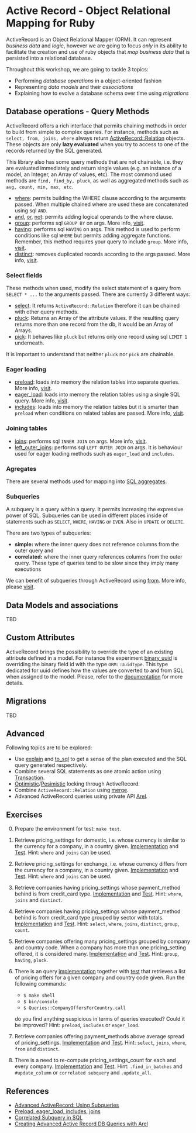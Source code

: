 # Active Record - Object Relational Mapping for Ruby

ActiveRecord is an Object Relational Mapper (ORM). It can represent *business data* and *logic*, however we are going to focus *only* in its ability to facilitate the creation and use of ruby objects that *map business data* that is persisted into a relational database.

Throughout this workshop, we are going to tackle 3 topics:

* Performing *database operations* in a object-oriented fashion
* Representing *data models* and their *associations*
* Explaining how to evolve a database schema over time using *migrations*

## Database operations - Query Methods

ActiveRecord offers a rich interface that permits chaining methods in order to build from simple to complex queries. For instance, methods such as `select, from, joins, where` always return [ActiveRecord::Relation](https://api.rubyonrails.org/classes/ActiveRecord/Relation.html) objects. These objects are only **lazy evaluated** when you try to access to one of the records returned by the SQL generated.

This library also has some query methods that are not chainable, i.e. they are evaluated immediately and return single values (e.g. an instance of a model, an Integer, an Array of values, etc). The most commond used methods are `find, find_by, pluck`, as well as aggregated methods such as `avg, count, min, max, etc`.

* [where](https://api.rubyonrails.org/classes/ActiveRecord/QueryMethods.html#method-i-where): permits building the WHERE clause according to the arguments passed. When multiple chained where are used these are concatenated using sql `AND`.
* [and](https://api.rubyonrails.org/classes/ActiveRecord/QueryMethods.html#method-i-and), [or](https://api.rubyonrails.org/classes/ActiveRecord/QueryMethods.html#method-i-or), [not](https://api.rubyonrails.org/classes/ActiveRecord/QueryMethods/WhereChain.html#method-i-not): permits adding logical operands to the where clause.
* [group](https://api.rubyonrails.org/classes/ActiveRecord/QueryMethods.html#method-i-group): performs sql `GROUP BY` on args. More info, [visit](spec/query_methods/group_spec.rb).
* [having](https://api.rubyonrails.org/classes/ActiveRecord/QueryMethods.html#method-i-having): performs sql `HAVING` on args. This method is used to perform conditions like sql `WHERE` but permits adding aggregate functions. Remember, this method requires your query to include `group`. More info, [visit](spec/query_methods/having_spec.rb).
* [distinct](https://api.rubyonrails.org/classes/ActiveRecord/QueryMethods.html#method-i-distinct): removes duplicated records according to the args passed. More info, [visit](spec/query_methods/distinct_spec.rb).

### Select fields
These methods when used, modify the select statement of a query from `SELECT * ...` to the arguments passed. There are currently 3 different ways:
 
* [select](https://api.rubyonrails.org/classes/ActiveRecord/QueryMethods.html#method-i-select): It returns `ActiveRecord::Relation` therefore it can be chained with other query methods.
* [pluck](https://api.rubyonrails.org/classes/ActiveRecord/Calculations.html#method-i-pluck): Returns an Array of the attribute values. If the resulting query returns more than one record from the db, it would be an Array of Arrays.
* [pick](https://api.rubyonrails.org/classes/ActiveRecord/Calculations.html#method-i-pick): It behaves like `pluck` but returns only one record using sql `LIMIT 1` underneath.

It is important to understand that neither `pluck` nor `pick` are chainable.

### Eager loading
* [preload](https://api.rubyonrails.org/classes/ActiveRecord/QueryMethods.html#method-i-preload): loads into memory the relation tables into separate queries. More info, [visit](spec/query_methods/preload_spec.rb).
* [eager_load](https://api.rubyonrails.org/classes/ActiveRecord/QueryMethods.html#method-i-eager_load): loads into memory the relation tables using a single SQL query. More info, [visit](spec/query_methods/eager_load_spec.rb).
* [includes](https://api.rubyonrails.org/classes/ActiveRecord/QueryMethods.html#method-i-includes): loads into memory the relation tables but it is smarter than `preload` when conditions on related tables are passed. More info, [visit](spec/query_methods/includes_spec.rb).

### Joining tables
* [joins](https://api.rubyonrails.org/classes/ActiveRecord/QueryMethods.html#method-i-joins): performs sql `INNER JOIN` on args. More info, [visit](spec/query_methods/joins_spec.rb).
* [left\_outer\_joins](https://api.rubyonrails.org/classes/ActiveRecord/QueryMethods.html#method-i-left_outer_joins): performs sql `LEFT OUTER JOIN` on args. It is behaviour used for eager loading methods such as `eager_load` and `includes`.

### Agregates

There are several methods used for mapping into [SQL aggregates](https://api.rubyonrails.org/classes/ActiveRecord/Calculations.html).

### Subqueries
A subquery is a query within a query. It permits increasing the expressive power of SQL. Subqueries can be used in different places inside of  statements such as `SELECT`, `WHERE`, `HAVING` or `EVEN`. Also in `UPDATE` or `DELETE`.

There are two types of subqueries:

* **simple:** where the inner query does not reference columns from the outer query and
* **correlated:** where the inner query references columns from the outer query. These type of queries tend to be slow since they imply many executions

We can benefit of subqueries through ActiveRecord using [from](https://api.rubyonrails.org/classes/ActiveRecord/QueryMethods.html#method-i-from). More info, please [visit](spec/query_methods/from_spec.rb).

## Data Models and associations

TBD

## Custom Attributes

ActiveRecord brings the possibility to override the type of an existing attribute defined in a
model. For instance the experiment [binary_uuid](experiments/binary_uuid.rb#L15) is overriding the
binary field id with the type `ORM::UuidType`. This type dedicated for uuid defines how the values
are converted to and from SQL when assigned to the model. Please, refer to the [documentation](https://edgeapi.rubyonrails.org/classes/ActiveRecord/Attributes/ClassMethods.html) for more details.

## Migrations

TBD

## Advanced

Following topics are to be explored:

* Use [explain](https://api.rubyonrails.org/classes/ActiveRecord/Relation.html#method-i-explain) and [to_sql](https://api.rubyonrails.org/classes/ActiveRecord/Relation.html#method-i-to_sql) to get a sense of the plan executed and the SQL query generated respectively.
* Combine several SQL statements as one atomic action using [Transaction](https://api.rubyonrails.org/classes/ActiveRecord/Transactions/ClassMethods.html).
* [Optimistic](https://api.rubyonrails.org/classes/ActiveRecord/Locking/Optimistic.html)/[Pesimistic](https://api.rubyonrails.org/classes/ActiveRecord/Locking/Pessimistic.html) locking through ActiveRecord.
* Combine `ActiveRecord::Relation` using [merge](https://api.rubyonrails.org/classes/ActiveRecord/SpawnMethods.html#method-i-merge).
* Advanced ActiveRecord queries using private API [Arel](https://pganalyze.com/blog/active-record-subqueries-rails).

## Exercises
0. Prepare the environment for test: ```make test```.
1. Retrieve pricing_settings for domestic, i.e. whose currency is similar to the currency for a company, in a country given. [Implementation](app/queries/pricing_settings_for_domestic.rb) and [Test](spec/app/queries/pricing_settings_for_domestic_spec.rb). Hint: `where` and `joins` can be used.
2. Retrieve pricing_settings for exchange, i.e. whose currency differs from the currency for a company, in a country given. [Implementation](app/queries/pricing_settings_for_exchange.rb) and [Test](spec/app/queries/pricing_settings_for_exchange_spec.rb). Hint: `where` and `joins` can be used.
3. Retrieve companies having pricing\_settings whose payment\_method behind is from credit_card type. [Implementation](app/queries/companies_offering_credit_card.rb) and [Test](spec/app/queries/companies_offering_credit_card_spec.rb). Hint: `where`, `joins` and `distinct`.
4. Retrieve companies having pricing\_settings whose payment\_method behind is from credit_card type grouped by sector with totals. [Implementation](app/queries/companies_offering_credit_card_sector_counted.rb) and [Test](spec/app/queries/companies_offering_credit_card_sector_counted_spec.rb). Hint: `select`, `where`, `joins`, `distinct`, `group`, `count`.
5. Retrieve companies offering many pricing\_settings grouped by company and country code. When a company has more than one pricing_setting offered, it is considered many. [Implementation](app/queries/companies_offering_many_pricing_settings_per_country.rb) and [Test](spec/app/queries/companies_offering_many_pricing_settings_per_country_spec.rb). Hint: `group`, `having`, `pluck`.
6. There is an query [implementation](app/queries/company_offers_for_country.rb) together with [test](spec/app/queries/company_offers_for_country_spec.rb) that retrieves a list of pricing offers for a given company and country code given. Run the following commands:
	* ```$ make shell```
	* ```$ bin/console```
	* ```$ Queries::CompanyOffersForCountry.call```

	do you find anything suspicious in terms of queries executed? Could it be improved? Hint: `preload`, `includes` or `eager_load`.
7. Retrieve companies offering payment\_methods above average spread of pricing\_settings. [Implementation](app/queries/companies_offering_payment_methods_above_avg_spread.rb) and [Test](spec/app/queries/companies_offering_payment_methods_above_avg_spread_spec.rb). Hint: `select`, `joins`, `where`, `from` and `distinct`.
8. There is a need to re-compute pricing\_settings\_count for each and every company. [Implementation](tasks/companies.rake) and [Test](spec/tasks/companies_spec.rb). Hint: `.find_in_batches` and `#update_column` or `correlated subquery` and `.update_all`.


## References
* [Advanced ActiveRecord: Using Subqueries](https://pganalyze.com/blog/active-record-subqueries-rails)
* [Preload, eager_load, includes, joins](https://www.bigbinary.com/blog/preload-vs-eager-load-vs-joins-vs-includes)
* [Correlated Subquery in SQL](https://learnsql.com/blog/correlated-sql-subqueries-newbies/)
* [Creating Advanced Active Record DB Queries with Arel](https://www.cloudbees.com/blog/creating-advanced-active-record-db-queries-arel)
